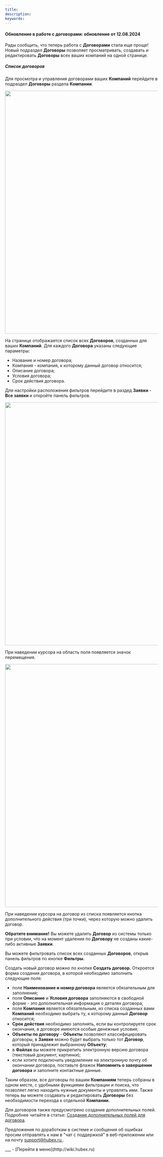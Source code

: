 ```yaml
---
title: 
description: 
keywords: 
---
```


#### Обновление в работе с договорами: обновление от 12.08.2024
<html>
<meta charset="utf-8">

</html>
<body>
<p>Рады сообщить, что теперь работа с <strong>Договорами</strong> стала еще проще! Новый подраздел <strong>Договоры</strong> позволяет просматривать, создавать и редактировать <strong>Договоры</strong> всех ваших компаний на одной странице.</p>
<h5>Список договоров</h5>
<p>Для просмотра и управления договорами ваших <strong>Компаний</strong> перейдите в подраздел <strong>Договоры</strong> раздела <strong>Компании</strong>.</p>
<div><img style="margin: 0 auto; display: block; max-width: 100%;" src="https://wiki.hubex.ru/attachments/images/FAQ/RELEASENOTES/FilterSettings1.png" width="800" height="auto" /></div>
<p>На странице отображается список всех <strong>Договоров</strong>, созданных для ваших <strong>Компаний</strong>. Для каждого <strong>Договора</strong> указаны следующие параметры:</p>
<ul>
<li>Название и номер договора;</li>
<li>Компания - компания, к которому данный договор относится;</li>
<li>Описание договора;</li>
<li>Условия договора;</li>
<li>Срок действия договора.</li>
</ul>  
<p>Для настройки расположения фильтров перейдите в раздед <strong>Заявки</strong> - <strong>Все заявки&nbsp;</strong>и откройте панель фильтров.&nbsp;</p>
  <div><img style="margin: 0 auto; display: block; max-width: 100%;" src="https://wiki.hubex.ru/attachments/images/FAQ/RELEASENOTES/FilterSettings1.png" width="800" height="auto" /></div>
<p>При наведении курсора на область поля появляется значок перемещения.</p>
    <div><img style="margin: 0 auto; display: block; max-width: 100%;" src="https://wiki.hubex.ru/attachments/images/FAQ/RELEASENOTES/FilterSettings2.png" width="800" height="auto" /></div>

<p>При наведении курсора на договор из списка появляется кнопка дополнительного действия (три точки), через которую можно удалить договор.</p>
<p><strong>Обратите внимание!</strong> Вы можете удалить <strong>Договор</strong> из системы только при условии, что на момент удаления по <strong>Договору</strong> не созданы какие-либо активные <strong>Заявки</strong>.</p>
<p>Вы можете фильтровать список всех созданных <strong>Договоров</strong>, открыв панель фильтров по кнопке <strong>Фильтры</strong>.</p>
<p>Создать новый договор можно по кнопке <strong>Создать договор.</strong> Откроется форма создания договора, в которой необходимо заполнить следующие поля:</p>
<ul>
<li>поле <strong>Наименование и номер договора </strong>является обязательным для заполнения;</li>
<li>поля&nbsp;<strong>Описание</strong>&nbsp;и&nbsp;<strong>Условия договора</strong>&nbsp;заполняются в свободной форме - это дополнительная информация о деталях договора;</li>
<li>поле<strong> Компания</strong> является обязательным, из списка созданных вами <strong>Компаний</strong> необходимо выбрать ту, к которому данный <strong>Договор</strong> относится;</li>
<li><strong>Срок действия</strong>&nbsp;необходимо заполнять, если вы контролируете срок окончания, в договоре имеются особые денежные условия;</li>
<li><strong>Объекты по договору</strong>&nbsp;-&nbsp;<strong>Объекты</strong>&nbsp;позволяют классифицировать договоры, в&nbsp;<strong>Заявке</strong>&nbsp;можно будет выбрать только тот&nbsp;<strong>Договор</strong>, который принадлежит выбранному&nbsp;<strong>Объекту</strong>;</li>
<li>в&nbsp;<strong>Файлах</strong>&nbsp;вы можете прикрепить электронную версию договора (текстовый документ, картинки);</li>
<li>если хотите подключить уведомление на электронную почту об окончании договора, поставьте флажок&nbsp;<strong>Напомнить о завершении договора</strong>&nbsp;и заполните контактные данные.</li>
</ul>
<p>Таким образом, все договоры по вашим <strong> Компаниям</strong> теперь собраны в одном месте, с удобными функциями фильтрации и поиска, что позволяет легко находить нужные документы и управлять ими. Также теперь вы можете создавать и редактировать <strong><strong><strong>Договоры</strong></strong></strong> без необходимости перехода к отдельной <strong><strong><strong><strong><strong>Компании<strong>.&nbsp;</strong></strong></strong></strong></strong></strong></p>
<p>Для договоров также предусмотрено создание дополнительных полей. Подробнее читайте в статье:&nbsp;<a title="https://wiki.hubex.ru/docs/FAQ/RU/user/AdditionalFields.html#AdditionalFields7" href="https://wiki.hubex.ru/docs/FAQ/RU/user/AdditionalFields.html#AdditionalFields7" target="_blank" rel="noreferrer noopener">Создание дополнительных полей для договора</a>.</p><p>Предложения по доработкам в системе и сообщения об ошибках просим отправлять к нам в "чат с поддержкой" в веб-приложении или на почту&nbsp;<a href="mailto:support@hubex.ru" target="_blank" rel="noopener">support@hubex.ru&nbsp;</a>.</p>
</body>
___
- [Перейти в меню](http://wiki.hubex.ru)
